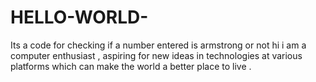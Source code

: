 # HELLO-WORLD-
Its a code for checking if a number entered is armstrong or not
hi i am a computer enthusiast , aspiring for new ideas in technologies at various platforms which can
make the world a better place to live .
